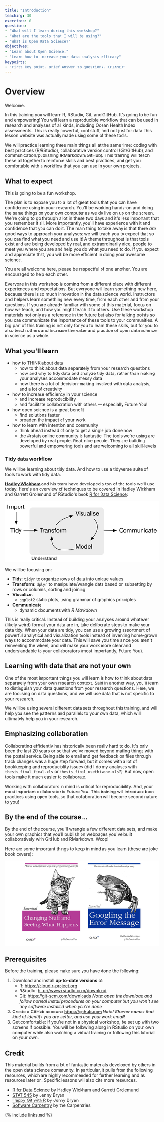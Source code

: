 ```yaml
---
title: "Introduction"
teaching: 30
exercises: 0
questions:
- "What will I learn during this workshop?"
- "What are the tools that I will be using?"
- "What is Open Data Science?"
objectives:
- "Learn about Open Science."
- "Learn how to increase your data analysis efficacy"
keypoints:
- "First key point. Brief Answer to questions. (FIXME)"
---
```

# Overview 

Welcome. 

In this training you will learn R, RStudio, Git, and GitHub. It's going to be fun and empowering! You will learn a reproducible workflow that can be used in research and analyses of all kinds, including Ocean Health Index assessments. This is really powerful, cool stuff, and not just for data: this lesson website was actually made using some of these tools.

We will practice learning three main things all at the same time: coding with best practices (R/RStudio), collaborative version control (Git/GitHub), and communication/publishing (RMarkdown/GitHub). This training will teach these all together to reinforce skills and best practices, and get you comfortable with a workflow that you can use in your own projects. 

## What to expect

This is going to be a fun workshop. 

The plan is to expose you to a lot of great tools that you can have confidence using in your research. You'll be working hands-on and doing the same things on your own computer as we do live on up on the screen. We're going to go through a lot in these two days and it's less important that you remember it all. More importantly, you'll have experience with it and confidence that you can do it. The main thing to take away is that there *are* good ways to approach your analyses; we will teach you to expect that so you can find what you need and use it! A theme throughout is that tools exist and are being developed by real, and extraordinarily nice, people to meet you where you are and help you do what you need to do. If you expect and appreciate that, you will be more efficient in doing your awesome science.

You are all welcome here, please be respectful of one another. You are encouraged to help each other. 

Everyone in this workshop is coming from a different place with different experiences and expectations. But everyone will learn something new here, because there is so much innovation in the data science world. Instructors and helpers learn something new every time, from each other and from your questions. If you are already familiar with some of this material, focus on how we teach, and how you might teach it to others. Use these workshop materials not only as a reference in the future but also for talking points so you can communicate the importance of these tools to your communities. A big part of this training is not only for you to learn these skills, but for you to also teach others and increase the value and practice of open data science in science as a whole. 

## What you'll learn

- how to THINK about data 
    - how to think about data separately from your research questions
    - how and why to tidy data and analyze tidy data, rather than making your analyses accommodate messy data
    - how there is a lot of decision-making involved with data analysis, and a lot of creativity
- how to increase efficiency in your science
    - and increase reproducibility
    - and facilitate collaboration with others — especially Future You!
- how open science is a great benefit
    - find solutions faster
    - broaden the impact of your work
- how to learn with intention and community
    - think ahead instead of only to get a single job done now
    - the #rstats online community is fantastic. The tools we're using are developed by real people. Real, nice people. They are building powerful and empowering tools and are welcoming to all skill-levels


### Tidy data workflow

We will be learning about tidy data. And how to use a tidyverse suite of tools to work with tidy data.

[**Hadley Wickham**](http://hadley.nz/) and his team have developed a ton of the tools we'll use today. 
Here's an overview of techniques to be covered in Hadley Wickham and Garrett Grolemund of RStudio's book [R for Data Science](http://r4ds.had.co.nz/):

![](../img/r4ds_data-science.png)

We will be focusing on: 

- **Tidy**: `tidyr` to organize rows of data into unique values
- **Transform**: `dplyr` to manipulate/wrangle data based on subsetting by rows or columns, sorting and joining
- **Visualize**: 
    - `ggplot2` static plots, using grammar of graphics principles
- **Communicate**
    - dynamic documents with *R Markdown*
    
    
This is really critical. Instead of building your analyses around whatever (likely weird) format your data are in, take deliberate steps to make your data tidy. When your data are tidy, you can use a growing assortment of powerful analytical and visualization tools instead of inventing home-grown ways to accommodate your data. This will save you time since you aren't reinventing the wheel, and will make your work more clear and understandable to your collaborators (most importantly, Future You). 

    
## Learning with data that are not your own

One of the most important things you will learn is how to think about data separately from your own research context. Said in another way, you'll learn to distinguish your data questions from your research questions. Here, we are focusing on data questions, and we will use data that is not specific to your research.

We will be using several different data sets throughout this training, and will help you see the patterns and parallels to your own data, which will ultimately help you in your research.

## Emphasizing collaboration

Collaborating efficiently has historically been really hard to do. It's only been the last 20 years or so that we've moved beyond mailing things with the postal service. Being able to email and get feedback on files through track changes was a huge step forward, but it comes with a lot of bookkeeping and reproduciblity issues (did I do my analyses with `thesis_final_final.xls` or `thesis_final_usethisone.xls`?). But now, open tools make it much easier to collaborate. 

Working with collaborators in mind is critical for reproducibility. And, your most important collaborator is Future You. This training will introduce best practices using open tools, so that collaboration will become second nature to you!

## By the end of the course...

By the end of the course, you'll wrangle a few different data sets, and make your own graphics that you'll publish on webpages you've built collaboratively with GitHub and RMarkdown. Woop!

Here are some important things to keep in mind as you learn (these are joke book covers): 

![](../img/practical_dev_both.png)

## Prerequisites

Before the training, please make sure you have done the following: 

1. Download and install **up-to-date versions** of:
    - R: https://cloud.r-project.org
    - RStudio: http://www.rstudio.com/download 
    - Git: https://git-scm.com/downloads *Note: open the download and follow normal install procedures on your computer but you won't see any software installed when you're done*
1. Create a GitHub account: https://github.com *Note! Shorter names that kind of identify you are better, and use your work email!*
1. Get comfortable: if you're not in a physical workshop, be set up with two screens if possible. You will be following along in RStudio on your own computer while also watching a virtual training or following this tutorial on your own.

<!---
## Motivation 


More often than not, there are more than one way to do things. I'm going to focus mostly on what I have ended up using day-to-day; I try to incorporate better practices as I come upon them but that's not always the case. RStudio has some built-in redundancy too that I'll try to show you so that you can approach things in different ways and ease in.

- based on literature: best and good enough practices
- also based on our team's experience of how to do better science in less time




## Collaboration

Everything we learn today is to going to help you collaborate with your most important collaborator — YOU. Science is collaborative, starting with Future You, your current collaborators, and anyone wanting to build off your science later on. 

## Reproducibility

- record of your analyses. 
- rerun them!
- modify them, maybe change a threshold, try a different coefficient, etc, maybe today
- modify them, make a new figure, in 6 months! 

## Mindset

New but will become increasingly familiar. We’ll start you off with some momentum, like if you were going to learn to ride a bike or ...

Expect that there is a way to do what you want to do

- stop confounding data science with your science. Expect that someone has had your problem before or done what you want to do. 


If you plan to program mostly in one particular language on a single platform (such as Mac or Windows), you might try an integrated development environment (IDE). IDEs integrate text editing, syntax highlighting, version control, help, build tools, and debugging in one interface, simplifying development. 

http://r-bio.github.io/intro-git-rstudio/

## Data science is a discipline

It has theories, methods, and tools. 

Tidyverse and Hadley’s graphic. Tidy data.

Going to teach you how to think differently, get into some of the theory but in the context of hands-on work.


--->


## Credit

This material builds from a lot of fantastic materials developed by others in the open data science community. In particular, it pulls from the following resources, which are highly recommended for further learning and as resources later on. Specific lessons will also cite more resources.

- [R for Data Science](http://r4ds.had.co.nz/) by Hadley Wickham and Garrett Grolemund
- [STAT 545](http://stat545.com/) by Jenny Bryan
- [Happy Git with R](http://happygitwithr.com) by Jenny Bryan
- [Software Carpentry](https://software-carpentry.org/lessons/) by the Carpentries


{% include links.md %}

